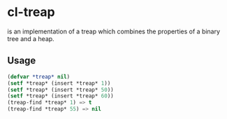 # cl-treap

is an implementation of a treap which combines the properties of a binary tree and a heap.

## Usage

```lisp
(defvar *treap* nil)
(setf *treap* (insert *treap* 1))
(setf *treap* (insert *treap* 50))
(setf *treap* (insert *treap* 60))
(treap-find *treap* 1) => t
(treap-find *treap* 55) => nil
```

